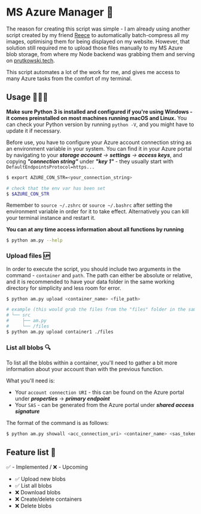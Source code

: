 # MS Azure Manager 📂

The reason for creating this script was simple - I am already using another script created by my friend [Reece](https://github.com/Reeceeboii/Batch-Compression) 
to automatically batch-compress all my images, optimising them for being displayed on my website. However, that solution still required me to upload those files
manually to my MS Azure blob storage, from where my Node backend was grabbing them and serving on [prutkowski.tech](https://prutkowski.tech).

This script automates a lot of the work for me, and gives me access to many Azure tasks from the comfort of my terminal.

## Usage 👨🏻‍💻

**Make sure Python 3 is installed and configured if you're using Windows - it comes preinstalled on most machines running macOS and Linux.** You can check your Python version by running `python -V`, and you might have to update it if necessary.

Before use, you have to configure your Azure account connection string as an environment variable in your system.
You can find it in your Azure portal by navigating to your _**storage account** -> **settings** -> **access keys**_, and copying _**"connection string"**_ under _**"key 1"**_ - they usually start with `DefaultEndpointsProtocol=https...`

```bash
$ export AZURE_CON_STR=<your_connection_string>

# check that the env var has been set
$ $AZURE_CON_STR
```
Remember to `source ~/.zshrc` or `source ~/.bashrc` after setting the environment variable in order for it to take effect. Alternatively you can kill your terminal instance and restart it. 

**You can at any time access information about all functions by running**
```bash
$ python am.py --help
```

### Upload files 🆙
In order to execute the script, you should include two arguments in the command - `container` and `path`.
The path can either be absolute or relative, and it is recommended to have your data folder in the same working directory for simplicity and less room for error.

```bash
$ python am.py upload <container_name> <file_path>

# example (this would grab the files from the "files" folder in the same working directory):
# └── src
#     ├── am.py
#     └── /files
$ python am.py upload container1 ./files
```

### List all blobs 🔍
To list all the blobs within a container, you'll need to gather a bit more information about your account than with the previous function.

What you'll need is:
- Your `account connection URI` - this can be found on the Azure portal under _**properties**_ -> _**primary endpoint**_
- Your `SAS` - can be generated from the Azure portal under _**shared access signature**_

The format of the command is as follows:

```bash
$ python am.py showall <acc_connection_uri> <container_name> <sas_token>
```

## Feature list 💭

✅ - Implemented / ❌ - Upcoming

- ✅ Upload new blobs
- ✅ List all blobs
- ❌ Download blobs
- ❌ Create/delete containers
- ❌ Delete blobs
